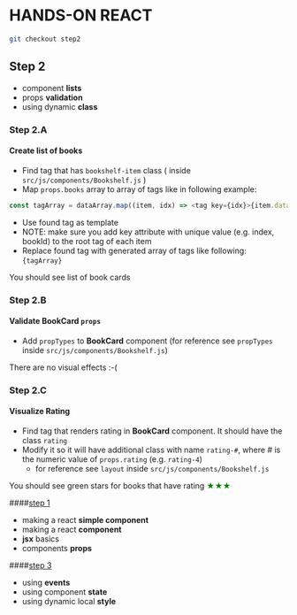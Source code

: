 # HANDS-ON REACT 

```sh
git checkout step2
```

## Step 2

- component **lists**
- props **validation**
- using dynamic **class**

### Step 2.A

#### Create list of books
- Find tag that has `bookshelf-item` class ( inside `src/js/components/Bookshelf.js` )
- Map `props.books` array to array of tags like in following example:
```javascript
const tagArray = dataArray.map((item, idx) => <tag key={idx}>{item.data}</tag >;
```
  - Use found tag as template
  - NOTE: make sure you add key attribute with unique value (e.g. index, bookId) to the root tag of each item
- Replace found tag with generated array of tags like following: `{tagArray}`
    
You should see list of book cards

### Step 2.B

#### Validate **BookCard** `props`
- Add `propTypes` to **BookCard** component (for reference see `propTypes` inside `src/js/components/Bookshelf.js`)

There are no visual effects :-(

### Step 2.C

#### Visualize Rating
- Find tag that renders rating in **BookCard** component. It should have the class `rating`
- Modify it so it will have additional class with name `rating-#`, where # is the numeric value of `props.rating` (e.g. `rating-4`)
  - for reference see `layout` inside `src/js/components/Bookshelf.js` 
  
You should see green stars for books that have rating  <span style="color:green">&#x2605;&#x2605;&#x2605;</span>


####[step 1](https://github.com/urrri/hands-on-react/tree/step1)
- making a react **simple component**
- making a react **component**
- **jsx** basics
- components **props**

####[step 3](https://github.com/urrri/hands-on-react/tree/step3)
- using **events**
- using component **state**
- using dynamic local **style**
